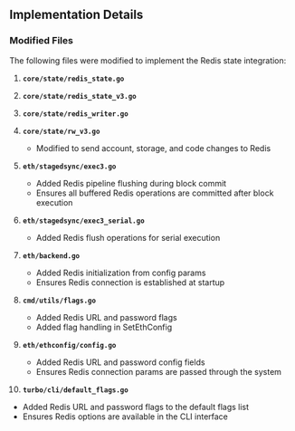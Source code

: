 ## Implementation Details

### Modified Files

The following files were modified to implement the Redis state integration:

1. **`core/state/redis_state.go`**

2. **`core/state/redis_state_v3.go`**

3. **`core/state/redis_writer.go`**

4. **`core/state/rw_v3.go`**

   - Modified to send account, storage, and code changes to Redis

5. **`eth/stagedsync/exec3.go`**

   - Added Redis pipeline flushing during block commit
   - Ensures all buffered Redis operations are committed after block execution

6. **`eth/stagedsync/exec3_serial.go`**

   - Added Redis flush operations for serial execution

7. **`eth/backend.go`**

   - Added Redis initialization from config params
   - Ensures Redis connection is established at startup

8. **`cmd/utils/flags.go`**

   - Added Redis URL and password flags
   - Added flag handling in SetEthConfig

9. **`eth/ethconfig/config.go`**

   - Added Redis URL and password config fields
   - Ensures Redis connection params are passed through the system

10. **`turbo/cli/default_flags.go`**

- Added Redis URL and password flags to the default flags list
- Ensures Redis options are available in the CLI interface
